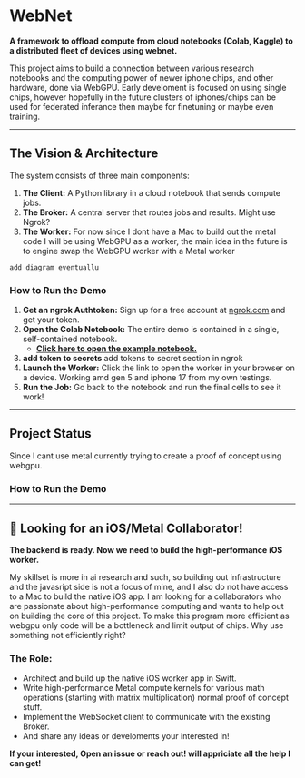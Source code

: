 # WebNet

**A framework to offload compute from cloud notebooks (Colab, Kaggle) to a distributed fleet of devices using webnet.**

This project aims to build a connection between various research notebooks and the computing power of newer iphone chips, and other hardware, done via WebGPU.
Early develoment is focused on using single chips, however hopefully in the future clusters of iphones/chips can be used for federated inferance then maybe for finetuning or maybe even training.

---

## The Vision & Architecture

The system consists of three main components:
1.  **The Client:** A Python library in a cloud notebook that sends compute jobs.
2.  **The Broker:** A central server that routes jobs and results. Might use Ngrok?
3.  **The Worker:** For now since I dont have a Mac to build out the metal code I will be using WebGPU as a worker, the main idea in the future is to engine swap the WebGPU worker with a Metal worker



```
add diagram eventuallu
```
### How to Run the Demo

1.  **Get an ngrok Authtoken:** Sign up for a free account at [ngrok.com](https://ngrok.com) and get your token.
2.  **Open the Colab Notebook:** The entire demo is contained in a single, self-contained notebook.
    * **[Click here to open the example notebook.](client_notebooks/Colab_to_WebGPU_infra.ipynb)**
3.  **add token to secrets** add tokens to secret section in ngrok
4.  **Launch the Worker:** Click the link to open the worker in your browser on a device. Working amd gen 5 and iphone 17 from my own testings.
5.  **Run the Job:** Go back to the notebook and run the final cells to see it work!

---

## Project Status

Since I cant use metal currently trying to create a proof of concept using webgpu.

### How to Run the Demo


---

## 🤝 Looking for an iOS/Metal Collaborator!

**The backend is ready. Now we need to build the high-performance iOS worker.**

My skillset is more in ai research and such, so building out infrastructure and the javasript side is not a focus of mine, and I also do not have access to a Mac to build the native iOS app. I am looking for a collaborators who are passionate about high-performance computing and wants to help out on building the core of this project. To make this program more efficient as webgpu only code will be a bottleneck and limit output of chips. Why use something not efficiently right?

### The Role:
* Architect and build up the native iOS worker app in Swift.
* Write high-performance Metal compute kernels for various math operations (starting with matrix multiplication) normal proof of concept stuff.
* Implement the WebSocket client to communicate with the existing Broker.
* And share any ideas or develoments your interested in!

**If your interested, Open an issue or reach out! will appriciate all the help I can get!**
